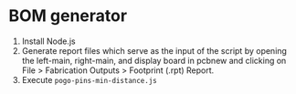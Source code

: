 # BOM generator

1. Install Node.js
2. Generate report files which serve as the input of the script by opening the left-main, right-main, and display board in pcbnew and clicking on File > Fabrication Outputs > Footprint (.rpt) Report.
3. Execute `pogo-pins-min-distance.js`
